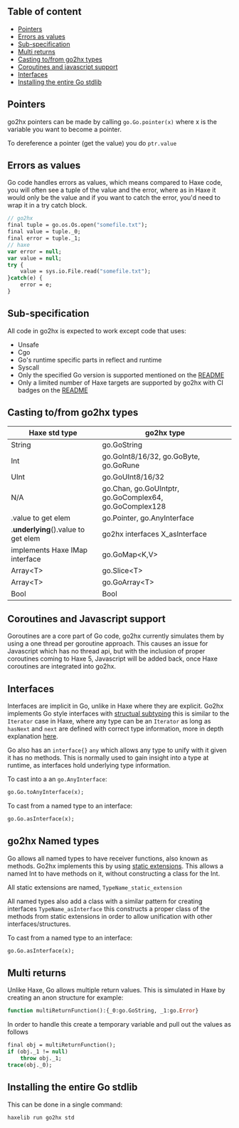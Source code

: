 ## Table of content
- [Pointers](#pointers)
- [Errors as values](#errors-as-values)
- [Sub-specification](#sub-specification)
- [Multi returns](#multireturns)
- [Casting to/from go2hx types](#casting-tofrom-go2hx-types)
- [Coroutines and javascript support](#coroutines-and-javascript-support)
- [Interfaces](#interfaces)
- [Installing the entire Go stdlib](#installing-the-entire-go-stdlib)


## Pointers

go2hx pointers can be made by calling ``go.Go.pointer(x)`` where x is the variable you want to become a pointer.

To dereference a pointer (get the value) you do ``ptr.value`` 


## Errors as values

Go code handles errors as values, which means compared to Haxe code, you will often see a tuple of the value and the error, where as in Haxe it would only be the value and if you want to catch the error, you'd need to wrap it in a try catch block.
```haxe
// go2hx
final tuple = go.os.Os.open("somefile.txt");
final value = tuple._0;
final error = tuple._1;
// haxe
var error = null;
var value = null;
try {
    value = sys.io.File.read("somefile.txt");
}catch(e) {
    error = e;
}
```

## Sub-specification

All code in go2hx is expected to work except code that uses:
- Unsafe
- Cgo
- Go's runtime specific parts in reflect and runtime
- Syscall
- Only the specified Go version is supported mentioned on the [README](../../README.md)
- Only a limited number of Haxe targets are supported by go2hx with CI badges on the [README](../../README.md)


## Casting to/from go2hx types

| Haxe std type | go2hx type |
|---|---|
| String | go.GoString |
| Int | go.GoInt8/16/32,  go.GoByte, go.GoRune |
| UInt | go.GoUInt8/16/32 |
| N/A | go.Chan, go.GoUIntptr, go.GoComplex64, go.GoComplex128 |
| .value to get elem | go.Pointer, go.AnyInterface |
| .__underlying__().value to get elem | go2hx interfaces X_asInterface |
| implements Haxe IMap interface | go.GoMap<K,V> |
| Array\<T> | go.Slice\<T> |
| Array\<T> | go.GoArray\<T> |
| Bool | Bool |

## Coroutines and Javascript support

Goroutines are a core part of Go code, go2hx currently simulates them by using a one thread per goroutine approach. This causes an issue for Javascript which has no thread api, but with the inclusion of proper coroutines coming to Haxe 5, Javascript will be added back, once Haxe coroutines are integrated into go2hx.

## Interfaces

Interfaces are implicit in Go, unlike in Haxe where they are explicit. Go2hx implements Go style interfaces with [structual subtyping](https://haxe.org/manual/type-system-structural-subtyping.html) this is similar to the ``Iterator`` case in Haxe, where any type can be an ``Iterator`` as long as ``hasNext`` and ``next`` are defined with correct type information, more in depth explanation [here](https://haxe.org/manual/lf-iterators.html).

Go also has an ``interface{}`` ``any`` which allows any type to unify with it given it has no methods.
This is normally used to gain insight into a type at runtime, as interfaces hold underlying type information.

To cast into a an ``go.AnyInterface``:

```haxe
go.Go.toAnyInterface(x);
```

To cast from a named type to an interface:
```haxe
go.Go.asInterface(x);
```


## go2hx Named types

Go allows all named types to have receiver functions, also known as methods.
Go2hx implements this by using [static extensions](https://haxe.org/manual/lf-static-extension.html). This allows a named Int to have methods on it, without constructing a class for the Int.

All static extensions are named, ``TypeName_static_extension``

All named types also add a class with a similar pattern for creating interfaces ``TypeName_asInterface`` this constructs a proper class of the methods from static extensions in order to allow unification with other interfaces/structures.

To cast from a named type to an interface:
```haxe
go.Go.asInterface(x);
```

## Multi returns

Unlike Haxe, Go allows multiple return values. This is simulated in Haxe by creating an anon structure for example:
```haxe
function multiReturnFunction():{_0:go.GoString, _1:go.Error}
```

In order to handle this create a temporary variable and pull out the values as follows

```haxe
final obj = multiReturnFunction();
if (obj._1 != null)
    throw obj._1;
trace(obj._0);
```

## Installing the entire Go stdlib

This can be done in a single command:
```sh
haxelib run go2hx std
```